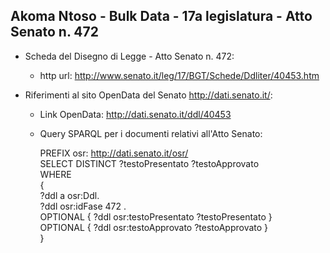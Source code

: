 ## Akoma Ntoso - Bulk Data - 17a legislatura - Atto Senato n. 472 ##

* Scheda del Disegno di Legge - Atto Senato n. 472:
	* http url: http://www.senato.it/leg/17/BGT/Schede/Ddliter/40453.htm

* Riferimenti al sito OpenData del Senato http://dati.senato.it/:
	* Link OpenData: http://dati.senato.it/ddl/40453
	* Query SPARQL per i documenti relativi all'Atto Senato:

        PREFIX osr: <http://dati.senato.it/osr/>  
		SELECT DISTINCT ?testoPresentato ?testoApprovato  
		WHERE  
		{  
		    ?ddl a osr:Ddl.  
		    ?ddl osr:idFase 472 .  
		    OPTIONAL { ?ddl osr:testoPresentato ?testoPresentato }  
		    OPTIONAL { ?ddl osr:testoApprovato ?testoApprovato }  
		}
		